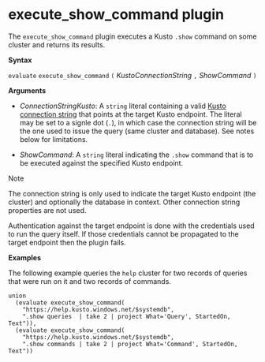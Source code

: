 # execute_show_command plugin

The `execute_show_command` plugin executes a Kusto `.show` command
on some cluster and returns its results.

**Syntax**

`evaluate` `execute_show_command` `(` *KustoConnectionString* `,` *ShowCommand* `)`

**Arguments**

* *ConnectionStringKusto*: A `string` literal containing a valid
  [Kusto connection string](../api/connection-strings/kusto.md) that
  points at the target Kusto endpoint.
  The literal may be set to a signle dot (`.`), in which case the connection
  string will be the one used to issue the query (same cluster and database).
  See notes below for limitations.

* *ShowCommand*: A `string` literal indicating the `.show` command that is to be executed
  against the specified Kusto endpoint.

> [!NOTE]
> The connection string is only used to indicate the target Kusto endpoint
> (the cluster) and optionally the database in context. Other connection
> string properties are not used.
>
> Authentication against the target endpoint is done with the credentials
> used to run the query itself. If those credentials cannot be propagated
> to the target endpoint then the plugin fails.

**Examples**

The following example queries the `help` cluster for two records of queries
that were run on it and two records of commands.

```
union
  (evaluate execute_show_command(
    "https://help.kusto.windows.net/$systemdb",
    ".show queries  | take 2 | project What='Query', StartedOn, Text")),
  (evaluate execute_show_command(
    "https://help.kusto.windows.net/$systemdb",
    ".show commands | take 2 | project What='Command', StartedOn, Text"))
```
